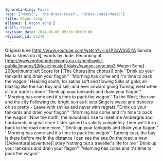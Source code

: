 ```yaml
---
IgnoreLinking: False
Tags: ['Music', 'The-Brass-Coast', 'Brass-Coast-Music']
Title: Wagon song
aliases: ['Wagon_song']
draft: False
revision_date: 2014-05-06 09:33:30+00:00
revision_id: 25279
---
```


Original tune [http://www.youtube.com/watch?v=m3P2xWSS5YA Sancta Maria strela do di], words by Jude. Recording at [http://www.profounddecisions.co.uk/mediawiki-public/images/[[Music|music]]/daisy/wagon-song.mp3 Wagon Song]
200px|thumb|left Score for [[The Chorus|the chorus]] only
''Drink up your tankards and drain your flagon''
''Morning has come and it's time to pack the wagon''
Heading south, for satins soft and flowing
Silks of gold, all blazing like the sun
Buy and sell, and ever onward going
Turning west when all our trade is done
''Drink up your tankards and drain your flagon''
''Morning has come and it's time to pack the wagon''
To the West, the river and the city
Following the bright sun as it sets
Singers sweet and dancers oh so pretty -
Leave with smiles and never with regrets 
''Drink up your tankards and drain your flagon''
''Morning has come and it's time to pack the wagon''
Now the north, the mountains rise to meet me
Ambergris and hardwoods in great store
Cider spiced to satisfy completely
Then we'll turn back to the road once more.
''Drink up your tankards and drain your flagon''
''Morning has come and it's time to pack the wagon''
Turning east, the bay is there before me
In the distance I can see the sea
On the road, a new [[Adventure|adventure]] story
Nothing but a traveller's life for me
''Drink up your tankards and drain your flagon''
''Morning has come and it's time to pack the wagon''